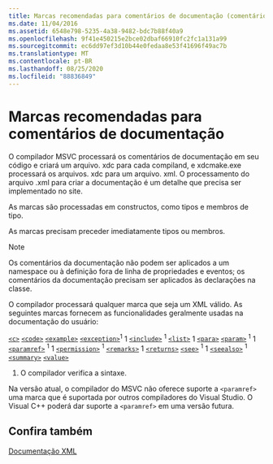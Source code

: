 ```yaml
---
title: Marcas recomendadas para comentários de documentação (comentários de documentação do C++)
ms.date: 11/04/2016
ms.assetid: 6548e798-5235-4a38-9482-bdc7b88f40a9
ms.openlocfilehash: 9f41e450215e2bce02dbaf66910fc2fc1a131a99
ms.sourcegitcommit: ec6dd97ef3d10b44e0fedaa8e53f41696f49ac7b
ms.translationtype: MT
ms.contentlocale: pt-BR
ms.lasthandoff: 08/25/2020
ms.locfileid: "88836849"
---
```

# <a name="recommended-tags-for-documentation-comments"></a>Marcas recomendadas para comentários de documentação

O compilador MSVC processará os comentários de documentação em seu código e criará um arquivo. xdc para cada compiland, e xdcmake.exe processará os arquivos. xdc para um arquivo. xml. O processamento do arquivo .xml para criar a documentação é um detalhe que precisa ser implementado no site.

As marcas são processadas em constructos, como tipos e membros de tipo.

As marcas precisam preceder imediatamente tipos ou membros.

> [!NOTE]
> Os comentários da documentação não podem ser aplicados a um namespace ou à definição fora de linha de propriedades e eventos; os comentários da documentação precisam ser aplicados às declarações na classe.

O compilador processará qualquer marca que seja um XML válido. As seguintes marcas fornecem as funcionalidades geralmente usadas na documentação do usuário:

[`<c>`](c-visual-cpp.md)
[`<code>`](code-visual-cpp.md)
[`<example>`](example-visual-cpp.md)
[`<exception>`](exception-visual-cpp.md)<sup>1</sup> 
 1 [`<include>`](include-visual-cpp.md) <sup>1</sup> 
 [`<list>`](list-visual-cpp.md) 1 
 [`<para>`](para-visual-cpp.md) 
 [`<param>`](param-visual-cpp.md) <sup>1</sup> 
 1 [`<paramref>`](paramref-visual-cpp.md) <sup>1</sup> 
 1 [`<permission>`](permission-visual-cpp.md) <sup>1</sup> 
 [`<remarks>`](remarks-visual-cpp.md) 1 
 [`<returns>`](returns-visual-cpp.md) 
 [`<see>`](see-visual-cpp.md) <sup>1</sup> 
 1 [`<seealso>`](seealso-visual-cpp.md) <sup>1</sup>
[`<summary>`](summary-visual-cpp.md)
[`<value>`](value-visual-cpp.md)

1. O compilador verifica a sintaxe.

Na versão atual, o compilador do MSVC não oferece suporte a `<paramref>` uma marca que é suportada por outros compiladores do Visual Studio. O Visual C++ poderá dar suporte a `<paramref>` em uma versão futura.

## <a name="see-also"></a>Confira também

[Documentação XML](xml-documentation-visual-cpp.md)
